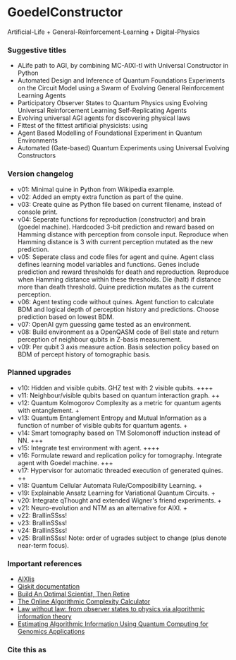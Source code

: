 # GoedelConstructor

Artificial-Life + General-Reinforcement-Learning + Digital-Physics

### Suggestive titles
* ALife path to AGI, by combining MC-AIXI-tl with Universal Constructor in Python
* Automated Design and Inference of Quantum Foundations Experiments on the Circuit Model using a Swarm of Evolving General Reinforcement Learning Agents
* Participatory Observer States to Quantum Physics using Evolving Universal Reinforcement Learning Self-Replicating Agents
* Evolving universal AGI agents for discovering physical laws
* Fittest of the fittest artificial physicists: using
* Agent Based Modelling of Foundational Experiment in Quantum Environments
* Automated (Gate-based) Quantum Experiments using Universal Evolving Constructors

### Version changelog
* v01: Minimal quine in Python from Wikipedia example.
* v02: Added an empty extra function as part of the quine.
* v03: Create quine as Python file based on current filename, instead of console print.
* v04: Seperate functions for reproduction (constructor) and brain (goedel machine). Hardcoded 3-bit prediction and reward based on Hamming distance with perception from console input. Reproduce when Hamming distance is 3 with current perception mutated as the new prediction.
* v05: Seperate class and code files for agent and quine. Agent class defines learning model variables and functions. Genes include prediction and reward thresholds for death and reproduction. Reproduce when Hamming distance within these thresholds. Die (halt) if distance more than death threshold. Quine prediction mutates as the current perception.
* v06: Agent testing code without quines. Agent function to calculate BDM and logical depth of perception history and predictions. Choose prediction based on lowest BDM.
* v07: OpenAI gym guessing game tested as an environment.
* v08: Build environment as a OpenQASM code of Bell state and return perception of neighbour qubits in Z-basis measurement.
* v09: Per qubit 3 axis measure action. Basis selection policy based on BDM of percept history of tomographic basis.

### Planned upgrades
* v10: Hidden and visible qubits. GHZ test with 2 visible qubits. ++++
* v11: Neighbour/visible qubits based on quantum interaction graph. ++
* v12: Quantum Kolmogorov Complexity as a metric for quantum agents with entanglement. +
* v13: Quantum Entanglement Entropy and Mutual Information as a function of number of visible qubits for quantum agents. +
* v14: Smart tomography based on TM Solomonoff induction instead of NN. +++
* v15: Integrate test environment with agent. ++++
* v16: Formulate reward and replication policy for tomography. Integrate agent with Goedel machine. +++
* v17: Hypervisor for automatic threaded execution of generated quines. ++
* v18: Quantum Cellular Automata Rule/Composibility Learning. +
* v19: Explainable Ansatz Learning for Variational Quantum Circuits. +
* v20: Integrate qThought and extended Wigner's friend experiments. +
* v21: Neuro-evolution and NTM as an alternative for AIXI. +
* v22: BraIIinSSss!
* v23: BraIIinSSss!
* v24: BraIIinSSss!
* v25: BraIIinSSss!
Note: order of ugrades subject to change (plus denote near-term focus).

### Important references
* [AIXIjs](https://www.aslanides.io/aixijs/)
* [Qiskit documentation](https://qiskit.org/documentation/)
* [Build An Optimal Scientist, Then Retire](https://hplusmagazine.com/2010/01/05/build-optimal-scientist-then-retire/)
* [The Online Algorithmic Complexity Calculator](http://complexitycalculator.com/)
* [Law without law: from observer states to physics via algorithmic information theory](https://quantum-journal.org/papers/q-2020-07-20-301/)
* [Estimating Algorithmic Information Using Quantum Computing for Genomics Applications](https://www.mdpi.com/2076-3417/11/6/2696)

### Cite this as
